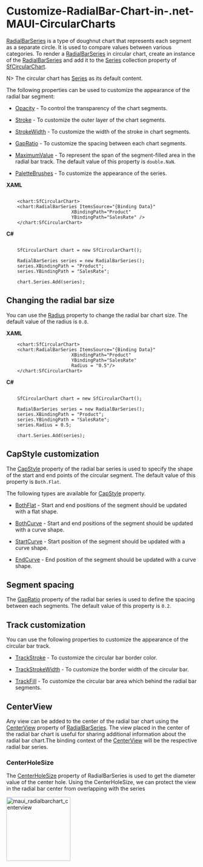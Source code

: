 # Customize-RadialBar-Chart-in-.net-MAUI-CircularCharts
[RadialBarSeries](https://help.syncfusion.com/cr/maui/Syncfusion.Maui.Charts.RadialBarSeries.html) is a type of doughnut chart that represents each segment as a separate circle. It is used to compare values between various categories. To render a [RadialBarSeries](https://help.syncfusion.com/cr/maui/Syncfusion.Maui.Charts.RadialBarSeries.html) in circular chart, create an instance of the [RadialBarSeries](https://help.syncfusion.com/cr/maui/Syncfusion.Maui.Charts.RadialBarSeries.html) and add it to the [Series](https://help.syncfusion.com/cr/maui/Syncfusion.Maui.Charts.SfCircularChart.html#Syncfusion_Maui_Charts_SfCircularChart_Series) collection property of [SfCircularChart](https://help.syncfusion.com/cr/maui/Syncfusion.Maui.Charts.SfCircularChart.html).

N> The circular chart has [Series](https://help.syncfusion.com/cr/maui/Syncfusion.Maui.Charts.SfCircularChart.html#Syncfusion_Maui_Charts_SfCircularChart_Series) as its default content.

The following properties can be used to customize the appearance of the radial bar segment:

 * [Opacity](https://help.syncfusion.com/cr/maui/Syncfusion.Maui.Charts.ChartSeries.html#Syncfusion_Maui_Charts_ChartSeries_OpacityProperty) - To control the transparency of the chart segments.

 * [Stroke](https://help.syncfusion.com/cr/maui/Syncfusion.Maui.Charts.CircularSeries.html#Syncfusion_Maui_Charts_CircularSeries_Stroke) - To customize the outer layer of the chart segments.

 * [StrokeWidth](https://help.syncfusion.com/cr/maui/Syncfusion.Maui.Charts.CircularSeries.html#Syncfusion_Maui_Charts_CircularSeries_StrokeWidth) - To customize the width of the stroke in chart segments.

 * [GapRatio](https://help.syncfusion.com/cr/maui/Syncfusion.Maui.Charts.RadialBarSeries.html#Syncfusion_Maui_Charts_RadialBarSeries_GapRatio) - To customize the spacing between each chart segments.

 * [MaximumValue](https://help.syncfusion.com/cr/maui/Syncfusion.Maui.Charts.RadialBarSeries.html#Syncfusion_Maui_Charts_RadialBarSeries_MaximumValue) - To represent the span of the segment-filled area in the radial bar track. The default value of this property is `double.NaN`.

 * [PaletteBrushes](https://help.syncfusion.com/cr/maui/Syncfusion.Maui.Charts.ChartSeries.html#Syncfusion_Maui_Charts_ChartSeries_PaletteBrushes) - To customize the appearance of the series.

**XAML**
```

    <chart:SfCircularChart>
    <chart:RadialBarSeries ItemsSource="{Binding Data}" 
                        XBindingPath="Product" 
                        YBindingPath="SalesRate" />
    </chart:SfCircularChart>

```

**C#**
```

    SfCircularChart chart = new SfCircularChart();

    RadialBarSeries series = new RadialBarSeries();
    series.XBindingPath = "Product";
    series.YBindingPath = "SalesRate";

    chart.Series.Add(series);

```

## Changing the radial bar size

You can use the [Radius](https://help.syncfusion.com/cr/maui/Syncfusion.Maui.Charts.CircularSeries.html#Syncfusion_Maui_Charts_CircularSeries_Radius) property to change the radial bar chart size. The default value of the radius is `0.8`.

**XAML**
```
    <chart:SfCircularChart>
    <chart:RadialBarSeries ItemsSource="{Binding Data}" 
                        XBindingPath="Product" 
                        YBindingPath="SalesRate" 
                        Radius = "0.5"/>
    </chart:SfCircularChart>

```

**C#**
```

    SfCircularChart chart = new SfCircularChart();

    RadialBarSeries series = new RadialBarSeries();
    series.XBindingPath = "Product";
    series.YBindingPath = "SalesRate";
    series.Radius = 0.5;

    chart.Series.Add(series);

```



## CapStyle customization

The [CapStyle](https://help.syncfusion.com/cr/maui/Syncfusion.Maui.Charts.RadialBarSeries.html#Syncfusion_Maui_Charts_RadialBarSeries_CapStyle) property of the radial bar series is used to specify the shape of the start and end points of the circular segment. The default value of this property is `Both.Flat`.

The following types are available for [CapStyle](https://help.syncfusion.com/cr/maui/Syncfusion.Maui.Charts.RadialBarSeries.html#Syncfusion_Maui_Charts_RadialBarSeries_CapStyle) property.

 * [BothFlat](https://help.syncfusion.com/cr/maui/Syncfusion.Maui.Charts.CapStyle.html#Syncfusion_Maui_Charts_CapStyle_BothFlat) - Start and end positions of the segment should be updated with a flat shape.

 * [BothCurve](https://help.syncfusion.com/cr/maui/Syncfusion.Maui.Charts.CapStyle.html#Syncfusion_Maui_Charts_CapStyle_BothCurve) - Start and end positions of the segment should be updated with a curve shape.

 * [StartCurve](https://help.syncfusion.com/cr/maui/Syncfusion.Maui.Charts.CapStyle.html#Syncfusion_Maui_Charts_CapStyle_StartCurve) - Start position of the segment should be updated with a curve shape.

 * [EndCurve](https://help.syncfusion.com/cr/maui/Syncfusion.Maui.Charts.CapStyle.html#Syncfusion_Maui_Charts_CapStyle_EndCurve) - End position of the segment should be updated with a curve shape.


## Segment spacing

The [GapRatio](https://help.syncfusion.com/cr/maui/Syncfusion.Maui.Charts.RadialBarSeries.html#Syncfusion_Maui_Charts_RadialBarSeries_GapRatio) property of the radial bar series is used to define the spacing between each segments. The default value of this property is `0.2`.


## Track customization

You can use the following properties to customize the appearance of the circular bar track.

  * [TrackStroke](https://help.syncfusion.com/cr/maui/Syncfusion.Maui.Charts.RadialBarSeries.html#Syncfusion_Maui_Charts_RadialBarSeries_TrackStroke) - To customize the circular bar border color.

  * [TrackStrokeWidth](https://help.syncfusion.com/cr/maui/Syncfusion.Maui.Charts.RadialBarSeries.html#Syncfusion_Maui_Charts_RadialBarSeries_TrackStrokeWidth) - To customize the border width of the circular bar.

  * [TrackFill](https://help.syncfusion.com/cr/maui/Syncfusion.Maui.Charts.RadialBarSeries.html#Syncfusion_Maui_Charts_RadialBarSeries_TrackFill) - To customize the circular bar area which behind the radial bar segments.


## CenterView

 Any view can be added to the center of the radial bar chart using the [CenterView](https://help.syncfusion.com/cr/maui/Syncfusion.Maui.Charts.RadialBarSeries.html#Syncfusion_Maui_Charts_RadialBarSeries_CenterView) property of [RadialBarSeries](https://help.syncfusion.com/cr/maui/Syncfusion.Maui.Charts.RadialBarSeries.html). The view placed in the center of the radial bar chart is useful for sharing additional information about the radial bar chart.The binding context of the [CenterView](https://help.syncfusion.com/cr/maui/Syncfusion.Maui.Charts.RadialBarSeries.html#Syncfusion_Maui_Charts_RadialBarSeries_CenterView) will be the respective radial bar series.

### CenterHoleSize

The [CenterHoleSize](https://help.syncfusion.com/cr/maui/Syncfusion.Maui.Charts.RadialBarSeries.html#Syncfusion_Maui_Charts_RadialBarSeries_CenterHoleSize) property of RadialBarSeries is used to get the diameter value of the center hole. Using the CenterHoleSize, we can protect the view in the radial bar center from overlapping with the series


<img width="169" alt="maui_radialbarchart_centerview" src="https://github.com/SuryaKaran2143/Customize-RadialBar-Chart-in-.net-MAUI-CircularCharts/assets/113962276/fefe767c-9596-4a23-a408-ec1f9a876746">
